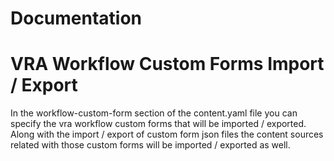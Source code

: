 # Documentation
# VRA Workflow Custom Forms Import / Export
In the workflow-custom-form section of the content.yaml file you can specify the vra workflow custom forms that will be imported / exported.
Along with the import / export of custom form json files the content sources related with those custom forms will be imported / exported as well.
